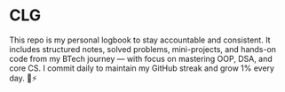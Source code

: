 # CLG
This repo is my personal logbook to stay accountable and consistent. It includes structured notes, solved problems, mini-projects, and hands-on code from my BTech journey — with focus on mastering OOP, DSA, and core CS.  I commit daily to maintain my GitHub streak and grow 1% every day. 🧠⚡
